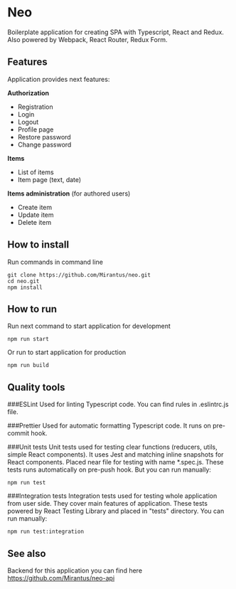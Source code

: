 # Neo
Boilerplate application for creating SPA with Typescript, React and Redux. Also powered by Webpack, React Router, Redux Form.

## Features
Application provides next features:

**Authorization**
- Registration
- Login
- Logout
- Profile page
- Restore password
- Change password

**Items**
- List of items
- Item page (text, date)

**Items administration** (for authored users)
- Create item
- Update item
- Delete item

## How to install
Run commands in command line

```
git clone https://github.com/Mirantus/neo.git
cd neo.git
npm install
```

## How to run
Run next command to start application for development
```
npm run start
```

Or run to start application for production
```
npm run build
```

## Quality tools

###ESLint
Used for linting Typescript code. You can find rules in .eslintrc.js file.

###Prettier
Used for automatic formatting Typescript code. It runs on pre-commit hook.

###Unit tests
Unit tests used for testing clear functions (reducers, utils, simple React components).
It uses Jest and matching inline snapshots for React components. Placed near file for testing with name *.spec.js.
These tests runs automatically on pre-push hook. But you can run manually:
```
npm run test
```

###Integration tests
Integration tests used for testing whole application from user side. They cover main features of application.
These tests powered by React Testing Library and placed in "tests" directory. You can run manually:
```
npm run test:integration
``` 

## See also
Backend for this application you can find here https://github.com/Mirantus/neo-api